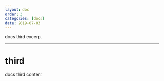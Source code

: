 ```yaml
---
layout: doc
order: 3
categories: [docs]
date: 2019-07-03
---
```


docs third excerpt

---

# third

docs third content